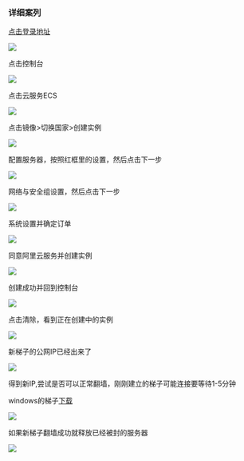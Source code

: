 ### 详细案列

[点击登录地址](https://account.aliyun.com/login/qr_login.htm)

![](http://47.52.254.110:8096/scientific_internet_access/img/aliyun/101.jpg)

点击控制台

![](http://47.52.254.110:8096/scientific_internet_access/img/aliyun/102.jpg)

点击云服务ECS

![](http://47.52.254.110:8096/scientific_internet_access/img/aliyun/103.jpg)

点击镜像>切换国家>创建实例

![](http://47.52.254.110:8096/scientific_internet_access/img/aliyun/104.jpg)

配置服务器，按照红框里的设置，然后点击下一步

![](http://47.52.254.110:8096/scientific_internet_access/img/aliyun/105.jpg)

网络与安全组设置，然后点击下一步

![](http://47.52.254.110:8096/scientific_internet_access/img/aliyun/106.jpg)

系统设置并确定订单

![](http://47.52.254.110:8096/scientific_internet_access/img/aliyun/107.jpg)

同意阿里云服务并创建实例

![](http://47.52.254.110:8096/scientific_internet_access/img/aliyun/108.jpg)

创建成功并回到控制台

![](http://47.52.254.110:8096/scientific_internet_access/img/aliyun/109.jpg)

点击清除，看到正在创建中的实例

![](http://47.52.254.110:8096/scientific_internet_access/img/aliyun/110.jpg)

新梯子的公网IP已经出来了

![](http://47.52.254.110:8096/scientific_internet_access/img/aliyun/111.jpg)

得到新IP,尝试是否可以正常翻墙，刚刚建立的梯子可能连接要等待1-5分钟

windows的梯子[下载](https://github.com/shadowsocks/shadowsocks-windows/wiki/Shadowsocks-Windows-%E4%BD%BF%E7%94%A8%E8%AF%B4%E6%98%8E)

![](http://47.52.254.110:8096/scientific_internet_access/img/aliyun/113.jpg)


如果新梯子翻墙成功就释放已经被封的服务器

![](http://47.52.254.110:8096/scientific_internet_access/img/aliyun/112.jpg)






